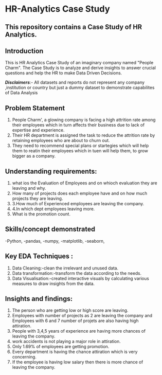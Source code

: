 # HR-Analytics Case Study
## This repository contains a Case Study of HR Analytics.

## Introduction
This is HR Analytics Case Study of an imaginary company named "People Charm". The Case Study is to analyze and derive insights to answer crucial questions and help the HR to make Data Driven Decisions.

**_Disclaimers_**:- All datasets and reports do not represent any company ,institution or country but just a dummy dataset to demonstrate capabilites of Data Analysis

## Problem Statement
1. People Charm', a glowing company is facing a high attrition rate among their employees which in turn affects their business due to lack of expertise and experience.
2. Their HR department is assigned the task to reduce the attrition rate by retaining employees who are about to churn out.
3. They need to recommend special plans or startegies which will help them to reatin their employees which in tuen will help them, to grow bigger as a company.
 
## Understanding requirements:
1. what ios the Evaluation of Employees and on whioch evaluation they are leaving and why.
2. How many of projects does each employee have and on how much projects they are leaving.
3. 3.How much of Experienced employees are leaving the company.
4. 4.In which dept employees leaving more.
5. What is the promotion count.

## Skills/concept demonstrated 
-Python, -pandas, -numpy, -matplotlib, -seaborn,

## Key EDA Techniques :
1. Data Cleaning:-clean the irrelevant and unused data.
2. Data transformation:-transform the data according to the needs.
3. Data Visualisation:-created interactive visuals by calculating various measures to draw insights from the data.

## Insights and findings:
1. The person who are getting low or high score are leaving.
2. Employees with number of projects as 2 are leaving the company and Employees with 6 and 7 number of projets are also having high attiration.
3. People with 3,4,5 years of experience are having more chances of leaving the company.
4. work accidents is not playing a major role in attiration.
5. Only 1.69% of employees are getting promotion.
6. Every department is having the chance attiration which is very concerning.
7. If the employee is having low salary then there is more chance of leaving the company.
